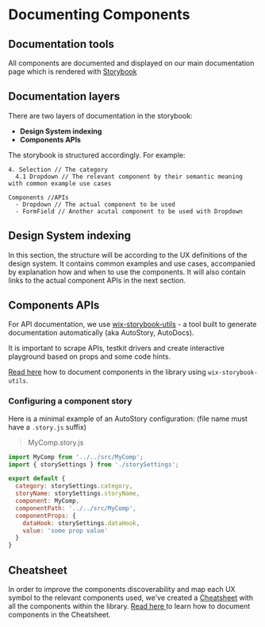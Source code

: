 # Documenting Components

## Documentation tools
All components are documented and displayed on our main documentation page which is rendered with [Storybook](https://storybook.js.org)

## Documentation layers
There are two layers of documentation in the storybook:
- **Design System indexing**
- **Components APIs**

The storybook is structured accordingly. For example:

```
4. Selection // The category
  4.1 Dropdown // The relevant component by their semantic meaning with common example use cases

Components //APIs
  - Dropdown // The actual component to be used
  - FormField // Another acutal component to be used with Dropdown
```

## Design System indexing
In this section, the structure will be according to the UX definitions of the design system.
It contains common examples and use cases, accompanied by explanation how and when to use the components. It will also contain links to the actual component APIs in the next section.

## Components APIs
For API documentation, we use [wix-storybook-utils](https://github.com/wix/wix-ui/tree/master/packages/wix-storybook-utils) - a tool built to generate documentation automatically (aka AutoStory, AutoDocs).

It is important to scrape APIs, testkit drivers and create interactive playground based on props and some code hints.

[Read here](https://github.com/wix/wix-ui/blob/master/packages/wix-storybook-utils/docs/usage.md) how to document components in the library using `wix-storybook-utils`.

### Configuring a component story

Here is a minimal example of an AutoStory configuration:
(file name must have a `.story.js` suffix)
> MyComp.story.js

```js
import MyComp from '../../src/MyComp';
import { storySettings } from './storySettings';

export default {
  category: storySettings.category,
  storyName: storySettings.storyName,
  component: MyComp,
  componentPath: '../../src/MyComp',
  componentProps: {
    dataHook: storySettings.dataHook,
    value: 'some prop value'
  }
}
```

## Cheatsheet

In order to improve the components discoverability and map each UX symbol to the relevant components used, we've created a [Cheatsheet](https://wix-style-react.now.sh/?path=/story/introduction-cheatsheet--components-cheatsheet) with all the components within the library.
[Read here ](./CHEATSHEET_GUIDLINES.md) to learn how to document components in the Cheatsheet.
